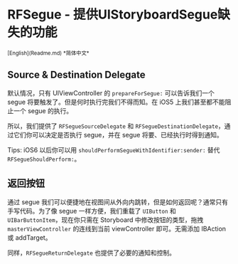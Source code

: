 RFSegue - 提供UIStoryboardSegue缺失的功能
=====
<base href="//github.com/RFUI/RFSegue/blob/master/" />
<small>[English](Readme.md) *简体中文*</small>

Source & Destination Delegate
-----
默认情况，只有 UIViewController 的 `prepareForSegue:` 可以告诉我们一个 segue 将要触发了。但是何时执行完我们不得而知。在 iOS5 上我们甚至都不能阻止一个 segue 的执行。

所以，我们提供了 `RFSegueSourceDelegate` 和 `RFSegueDestinationDelegate`，通过它们你可以决定是否执行 segue，并在 segue 将要、已经执行时得到通知。

Tips: iOS6 以后你可以用 `shouldPerformSegueWithIdentifier:sender:` 替代 `RFSegueShouldPerform:`。

返回按钮
-----
通过 segue 我们可以便捷地在视图间从外向内跳转，但是如何返回呢？通常只有手写代码。为了像 segue 一样方便，我们重载了 `UIButton` 和 `UIBarButtonItem`，现在你只需在 Storyboard 中修改按钮的类型，拖拽 `masterViewController` 的连线到当前 viewController 即可。无需添加 IBAction 或 addTarget。

同样，`RFSegueReturnDelegate` 也提供了必要的通知和控制。